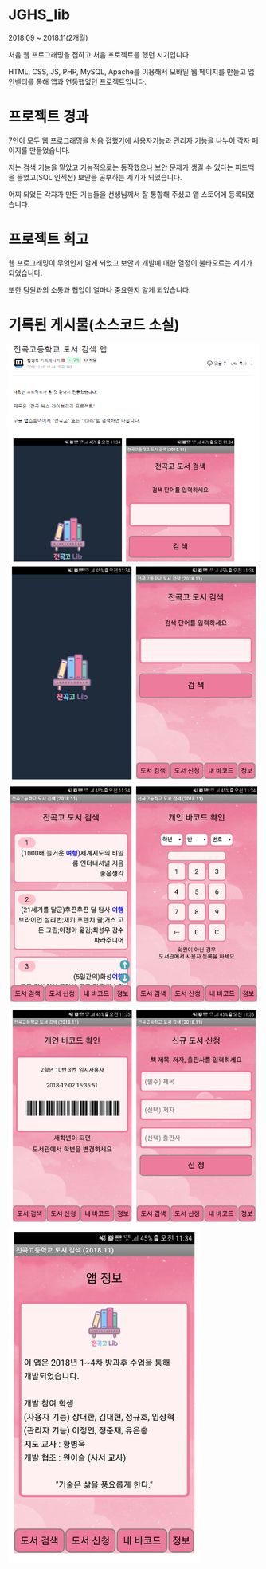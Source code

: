 # JGHS_lib

2018.09 ~ 2018.11(2개월)

처음 웹 프로그래밍을 접하고 처음 프로젝트를 했던 시기입니다.

HTML, CSS, JS, PHP, MySQL, Apache를 이용해서 모바일 웹 페이지를 만들고 앱인벤터를 통해 앱과 연동했었던 프로젝트입니다.

# 프로젝트 경과

7인이 모두 웹 프로그래밍을 처음 접했기에 사용자기능과 관리자 기능을 나누어 각자 페이지를 만들었습니다.

저는 검색 기능을 맡았고 기능적으로는 동작했으나 보안 문제가 생길 수 있다는 피드백을 들었고(SQL 인젝션) 보안을 공부하는 계기가 되었습니다.

어찌 되었든 각자가 만든 기능들을 선생님께서 잘 통합해 주셨고 앱 스토어에 등록되었습니다.

# 프로젝트 회고

웹 프로그래밍이 무엇인지 알게 되었고 보안과 개발에 대한 열정이 불타오르는 계기가 되었습니다.

또한 팀원과의 소통과 협업이 얼마나 중요한지 알게 되었습니다.

# 기록된 게시물(소스코드 소실)
<img src=lib/lib0.PNG>
<img src=lib/lib1.PNG>
<img src=lib/lib2.PNG>
<img src=lib/lib3.PNG>
<img src=lib/lib4.PNG>
